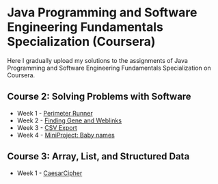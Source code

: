 # Java Programming and Software Engineering Fundamentals Specialization (Coursera)

Here I gradually upload my solutions to the assignments of Java Programming and Software Engineering Fundamentals Specialization on Coursera. 

## Course 2: Solving Problems with Software

* Week 1 - [Perimeter Runner](/Solving-Problems-with-Software/week1-PerimeterAssignment)
* Week 2 - [Finding Gene and Weblinks](/Solving-Problems-with-Software/week2-FindingGeneAndWebLinks)
* Week 3 - [CSV Export](/Solving-Problems-with-Software/week3-CSVExport)
* Week 4 - [MiniProject: Baby names](/Solving-Problems-with-Software/week4-BabyNames)

## Course 3: Array, List, and Structured Data

* Week 1 - [CaesarCipher](/Array-List-and-Structured-Data/CaesarCipher)